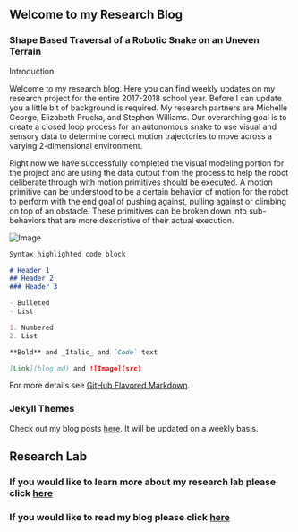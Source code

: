 ## Welcome to my Research Blog


### Shape Based Traversal of a Robotic Snake on an Uneven Terrain

Introduction

Welcome to my research blog. Here you can find weekly updates on my research project for the entire 2017-2018 school year. Before I can update you a little bit of background is required. My research partners are Michelle George, Elizabeth Prucka, and Stephen Williams. Our overarching goal is to create a closed loop process for an autonomous snake to use visual and sensory data to determine correct motion trajectories to move across a varying 2-dimensional environment.

Right now we have successfully completed the visual modeling portion for the project and are using the data output from the process to help the robot deliberate through with motion primitives should be executed. A motion primitive can be understood to be a certain behavior of motion for the robot to perform with the end goal of pushing against, pulling against or climbing on top of an obstacle. These primitives can be broken down into sub-behaviors that are more descriptive of their actual execution.

![Image](src)

```markdown
Syntax highlighted code block

# Header 1
## Header 2
### Header 3

- Bulleted
- List

1. Numbered
2. List

**Bold** and _Italic_ and `Code` text

[Link](blog.md) and ![Image](src)
```

For more details see [GitHub Flavored Markdown](https://guides.github.com/features/mastering-markdown/).

### Jekyll Themes

Check out my blog posts [here](https://github.com/Nels27/CREUProjects/blob/master/blog.md). It will be updated on a weekly basis.

## Research Lab

### If you would like to learn more about my research lab please click [here](lab.md)

### If you would like to read my blog please click [here](blog.md)
